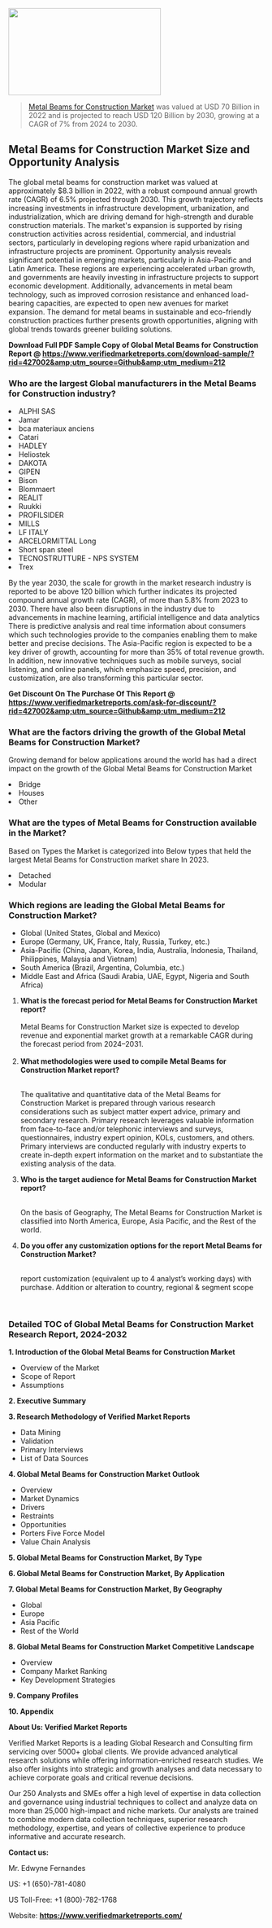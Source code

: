 
<img src="https://ffe5etoiles.com/wp-content/uploads/2024/12/MST1-300x171.png" alt="" width="300" height="171" class="alignnone size-medium wp-image-20088" /><blockquote><p><p><a href="https://www.verifiedmarketreports.com/download-sample/?rid=427002&utm_source=Github&utm_medium=212" target="_blank">Metal Beams for Construction Market</a> was valued at USD 70 Billion in 2022 and is projected to reach USD 120 Billion by 2030, growing at a CAGR of 7% from 2024 to 2030.</p></blockquote><p><h2>Metal Beams for Construction Market Size and Opportunity Analysis</h2> The global metal beams for construction market was valued at approximately $8.3 billion in 2022, with a robust compound annual growth rate (CAGR) of 6.5% projected through 2030. This growth trajectory reflects increasing investments in infrastructure development, urbanization, and industrialization, which are driving demand for high-strength and durable construction materials. The market's expansion is supported by rising construction activities across residential, commercial, and industrial sectors, particularly in developing regions where rapid urbanization and infrastructure projects are prominent. Opportunity analysis reveals significant potential in emerging markets, particularly in Asia-Pacific and Latin America. These regions are experiencing accelerated urban growth, and governments are heavily investing in infrastructure projects to support economic development. Additionally, advancements in metal beam technology, such as improved corrosion resistance and enhanced load-bearing capacities, are expected to open new avenues for market expansion. The demand for metal beams in sustainable and eco-friendly construction practices further presents growth opportunities, aligning with global trends towards greener building solutions. </p><p class=""><strong>Download Full PDF Sample Copy of Global Metal Beams for Construction Report @ <a href="https://www.verifiedmarketreports.com/download-sample/?rid=427002&amp;utm_source=Github&amp;utm_medium=212" target="_blank">https://www.verifiedmarketreports.com/download-sample/?rid=427002&amp;utm_source=Github&amp;utm_medium=212</a></strong></p><h3 id="" class="">Who are the largest Global manufacturers in the Metal Beams for Construction industry?</h3><p><li>ALPHI SAS</li><li> Jamar</li><li> bca materiaux anciens</li><li> Catari</li><li> HADLEY</li><li> Heliostek</li><li> DAKOTA</li><li> GIPEN</li><li> Bison</li><li> Blommaert</li><li> REALIT</li><li> Ruukki</li><li> PROFILSIDER</li><li> MILLS</li><li> LF ITALY</li><li> ARCELORMITTAL Long</li><li> Short span steel</li><li> TECNOSTRUTTURE - NPS SYSTEM</li><li> Trex</li></p><div class=""><div class="" dir="" data-message-author-role="" data-message-id="" data-message-model-slug=""><div class=""><div class=""><div class=""><div class="" dir="" data-message-author-role="" data-message-id="" data-message-model-slug=""><div class=""><div class=""><p>By the year 2030, the scale for growth in the market research industry is reported to be above 120 billion which further indicates its projected compound annual growth rate (CAGR), of more than 5.8% from 2023 to 2030. There have also been disruptions in the industry due to advancements in machine learning, artificial intelligence and data analytics There is predictive analysis and real time information about consumers which such technologies provide to the companies enabling them to make better and precise decisions. The Asia-Pacific region is expected to be a key driver of growth, accounting for more than 35% of total revenue growth. In addition, new innovative techniques such as mobile surveys, social listening, and online panels, which emphasize speed, precision, and customization, are also transforming this particular sector.</p><p><strong>Get Discount On The Purchase Of This Report @&nbsp; <a href="https://www.verifiedmarketreports.com/ask-for-discount/?rid=427002&amp;utm_source=Github&amp;utm_medium=212" target="_blank">https://www.verifiedmarketreports.com/ask-for-discount/?rid=427002&amp;utm_source=Github&amp;utm_medium=212</a></strong></p></div></div></div></div></div></div></div></div><h3 id="" class="">What are the factors driving the growth of the Global Metal Beams for Construction Market?</h3><p id="" class="">Growing demand for below applications around the world has had a direct impact on the growth of the Global Metal Beams for Construction Market</p><p id="" class=""><li>Bridge</li><li> Houses</li><li> Other</li></p><h3 id="" class="">What are the types of Metal Beams for Construction available in the Market?</h3><p id="" class="">Based on Types the Market is categorized into Below types that held the largest Metal Beams for Construction market share In 2023.</p><p id="" class=""><li>Detached</li><li> Modular</li></p><h3 id="" class="">Which regions are leading the Global Metal Beams for Construction Market?</h3><ul><li>Global (United States, Global and Mexico)</li><li>Europe (Germany, UK, France, Italy, Russia, Turkey, etc.)</li><li>Asia-Pacific (China, Japan, Korea, India, Australia, Indonesia, Thailand, Philippines, Malaysia and Vietnam)</li><li>South America (Brazil, Argentina, Columbia, etc.)</li><li>Middle East and Africa (Saudi Arabia, UAE, Egypt, Nigeria and South Africa)</li></ul><p><ol><li><strong>What is the forecast period for Metal Beams for Construction Market report?<br /></strong><br /><span data-sheets-root="1" data-sheets-value="{&quot;1&quot;:2,&quot;2&quot;:&quot;XXXX size is expected to develop revenue and exponential market growth at a remarkable CAGR during the forecast period from 2024&ndash;2030.&quot;}" data-sheets-userformat="{&quot;2&quot;:12674,&quot;4&quot;:{&quot;1&quot;:2,&quot;2&quot;:16776960},&quot;10&quot;:2,&quot;11&quot;:0,&quot;15&quot;:&quot;Arial&quot;,&quot;16&quot;:12}">Metal Beams for Construction Market size is expected to develop revenue and exponential market growth at a remarkable CAGR during the forecast period from 2024&ndash;2031.</span><br /><br /></li><li><strong>What methodologies were used to compile Metal Beams for Construction Market report?<br /><br /></strong><p>The qualitative and quantitative data of the&nbsp;Metal Beams for Construction Market is prepared through various research considerations such as subject matter expert advice, primary and secondary research. Primary research leverages valuable information from face-to-face and/or telephonic interviews and surveys, questionnaires, industry expert opinion, KOLs, customers, and others. Primary interviews are conducted regularly with industry experts to create in-depth expert information on the market and to substantiate the existing analysis of the data.&nbsp;</p></li><li><strong>Who is the target audience for Metal Beams for Construction Market report?<br /><br /></strong><p>On the basis of Geography, The&nbsp;Metal Beams for Construction Market is classified into North America, Europe, Asia Pacific, and the Rest of the world.</p></li><li><strong>Do you offer any customization options for the report Metal Beams for Construction Market?<br /><br /></strong><p>report customization (equivalent up to 4 analyst&rsquo;s working days) with purchase. Addition or alteration to country, regional &amp; segment scope</p><p>&nbsp;</p></li></ol></p><h3 id="" class="">Detailed TOC of Global Metal Beams for Construction Market Research Report, 2024-2032</h3><p id="" class=""><strong>1. Introduction of the Global Metal Beams for Construction Market</strong></p><ul><li>Overview of the Market</li><li>Scope of Report</li><li>Assumptions</li></ul><p id="" class=""><strong>2. Executive Summary</strong></p><p id="" class=""><strong>3. Research Methodology of&nbsp;Verified Market Reports</strong></p><ul><li>Data Mining</li><li>Validation</li><li>Primary Interviews</li><li>List of Data Sources</li></ul><p id="" class=""><strong>4. Global Metal Beams for Construction Market Outlook</strong></p><ul><li>Overview</li><li>Market Dynamics</li><li>Drivers</li><li>Restraints</li><li>Opportunities</li><li>Porters Five Force Model</li><li>Value Chain Analysis</li></ul><p id="" class=""><strong>5. Global Metal Beams for Construction Market, By&nbsp;Type</strong></p><p id="" class=""><strong>6. Global Metal Beams for Construction Market, By Application</strong></p><p id="" class=""><strong>7. Global Metal Beams for Construction Market, By Geography</strong></p><ul><li>Global</li><li>Europe</li><li>Asia Pacific</li><li>Rest of the World</li></ul><p id="" class=""><strong>8. Global Metal Beams for Construction Market Competitive Landscape</strong></p><ul><li>Overview</li><li>Company Market Ranking</li><li>Key Development Strategies</li></ul><p id="" class=""><strong>9. Company Profiles</strong></p><p id="" class=""><strong>10. Appendix</strong></p><p id="" class=""><strong>About Us: Verified Market Reports</strong></p><p id="" class="">Verified Market Reports is a leading Global Research and Consulting firm servicing over 5000+ global clients. We provide advanced analytical research solutions while offering information-enriched research studies. We also offer insights into strategic and growth analyses and data necessary to achieve corporate goals and critical revenue decisions.</p><p id="" class="">Our 250 Analysts and SMEs offer a high level of expertise in data collection and governance using industrial techniques to collect and analyze data on more than 25,000 high-impact and niche markets. Our analysts are trained to combine modern data collection techniques, superior research methodology, expertise, and years of collective experience to produce informative and accurate research.</p><p id="" class=""><strong>Contact us:</strong></p><p id="" class="">Mr. Edwyne Fernandes</p><p id="" class="">US: +1 (650)-781-4080</p><p id="" class="">US Toll-Free: +1 (800)-782-1768</p><p id="" class="">Website: <a target="" data-test-app-aware-link=""><strong>https://www.verifiedmarketreports.com/</strong></a></p>

